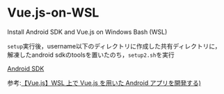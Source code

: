# Vue.js-on-WSL
Install Android SDK and Vue.js on Windows Bash (WSL)

`setup`実行後，username以下のディレクトリに作成した共有ディレクトリに，解凍したandroid sdkのtoolsを置いたのち，`setup2.sh`を実行

[Android SDK](https://developer.android.com/studio)

参考:[【Vue.js】WSL 上で Vue.js を用いた Android アプリを開発する) ](https://qiita.com/Saya_K/items/90277a9bc8f09cafe676)
